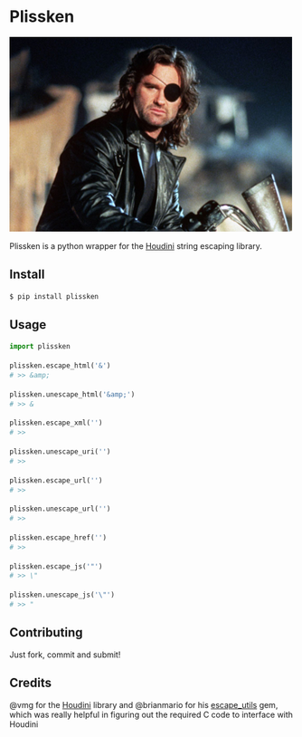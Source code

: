 Plissken
========

![Snake Plissken](https://github.com/OiNutter/Plissken/raw/master/snaaaaaaaaake.jpeg)

Plissken is a python wrapper for the [Houdini](https://github.com/vmg/houdini) string escaping library.

Install
-------

```bash
$ pip install plissken
```

Usage
-----

```python
import plissken

plissken.escape_html('&')
# >> &amp;

plissken.unescape_html('&amp;')
# >> &

plissken.escape_xml('')
# >>

plissken.unescape_uri('')
# >>

plissken.escape_url('')
# >>

plissken.unescape_url('')
# >>

plissken.escape_href('')
# >>

plissken.escape_js('"')
# >> \"

plissken.unescape_js('\"')
# >> "

```

Contributing
------------

Just fork, commit and submit!

Credits
-------

@vmg for the [Houdini](https://github.com/vmg/houdini) library and @brianmario for his [escape_utils](https://github.com/brianmario/escape_utils) gem, which was really helpful in figuring out the required C code to interface with Houdini
